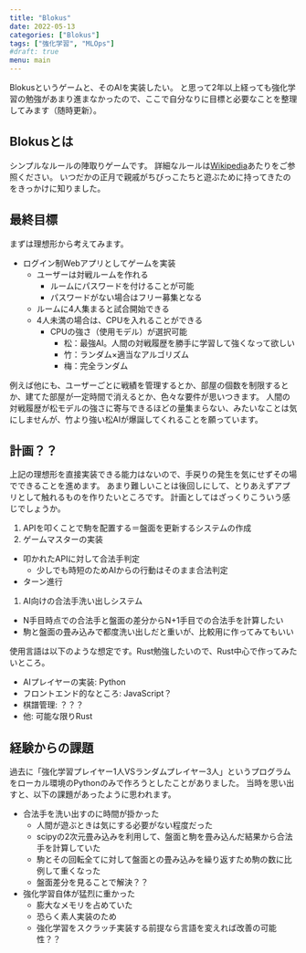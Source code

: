 ```yaml
---
title: "Blokus"
date: 2022-05-13
categories: ["Blokus"]
tags: ["強化学習", "MLOps"]
#draft: true
menu: main
---
```

Blokusというゲームと、そのAIを実装したい。
と思って2年以上経っても強化学習の勉強があまり進まなかったので、ここで自分なりに目標と必要なことを整理してみます（随時更新）。

## Blokusとは
シンプルなルールの陣取りゲームです。
詳細なルールは[Wikipedia](https://ja.wikipedia.org/wiki/%E3%83%96%E3%83%AD%E3%83%83%E3%82%AF%E3%82%B9)あたりをご参照ください。
いつだかの正月で親戚がちびっこたちと遊ぶために持ってきたのをきっかけに知りました。

## 最終目標
まずは理想形から考えてみます。

- ログイン制Webアプリとしてゲームを実装
  - ユーザーは対戦ルームを作れる
    - ルームにパスワードを付けることが可能
    - パスワードがない場合はフリー募集となる
  - ルームに4人集まると試合開始できる
  - 4人未満の場合は、CPUを入れることができる
    - CPUの強さ（使用モデル）が選択可能
      - 松：最強AI。人間の対戦履歴を勝手に学習して強くなって欲しい
      - 竹：ランダム×適当なアルゴリズム
      - 梅：完全ランダム

例えば他にも、ユーザーごとに戦績を管理するとか、部屋の個数を制限するとか、建てた部屋が一定時間で消えるとか、色々な要件が思いつきます。
人間の対戦履歴が松モデルの強さに寄与できるほどの量集まらない、みたいなことは気にしませんが、竹より強い松AIが爆誕してくれることを願っています。

## 計画？？
上記の理想形を直接実装できる能力はないので、手戻りの発生を気にせずその場でできることを進めます。
あまり難しいことは後回しにして、とりあえずアプリとして触れるものを作りたいところです。
計画としてはざっくりこういう感じでしょうか。

1. APIを叩くことで駒を配置する＝盤面を更新するシステムの作成
1. ゲームマスターの実装
  - 叩かれたAPIに対して合法手判定
    - 少しでも時短のためAIからの行動はそのまま合法判定
  - ターン進行
1. AI向けの合法手洗い出しシステム
  - N手目時点での合法手と盤面の差分からN+1手目での合法手を計算したい
  - 駒と盤面の畳み込みで都度洗い出しだと重いが、比較用に作ってみてもいい

使用言語は以下のような想定です。Rust勉強したいので、Rust中心で作ってみたいところ。

- AIプレイヤーの実装: Python
- フロントエンド的なところ: JavaScript？
- 棋譜管理: ？？？
- 他: 可能な限りRust

## 経験からの課題
過去に「強化学習プレイヤー1人VSランダムプレイヤー3人」というプログラムをローカル環境のPythonのみで作ろうとしたことがありました。
当時を思い出すと、以下の課題があったように思われます。

- 合法手を洗い出すのに時間が掛かった
  - 人間が遊ぶときは気にする必要がない程度だった
  - scipyの2次元畳み込みを利用して、盤面と駒を畳み込んだ結果から合法手を計算していた
  - 駒とその回転全てに対して盤面との畳み込みを繰り返すため駒の数に比例して重くなった
  - 盤面差分を見ることで解決？？
- 強化学習自体が猛烈に重かった
  - 膨大なメモリを占めていた
  - 恐らく素人実装のため
  - 強化学習をスクラッチ実装する前提なら言語を変えれば改善の可能性？？
